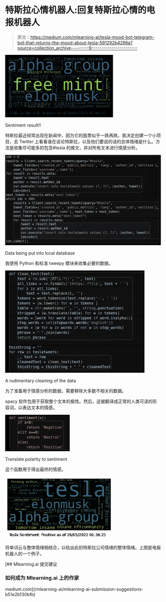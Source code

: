 # 特斯拉心情机器人:回复特斯拉心情的电报机器人

> 原文：<https://medium.com/mlearning-ai/tesla-mood-bot-telegram-bot-that-returns-the-mood-about-tesla-591292b4286a?source=collection_archive---------9----------------------->

![](img/cf272cf5082a6e62be7bae1092dbdcad.png)

Sentiment result!!

特斯拉最近经常出现在新闻中，因为它的股票似乎一跌再跌。我决定创建一个小项目，去 Twitter 上看看谁在谈论特斯拉，以及他们要说的话的总体情绪是什么。方法是收集尽可能多的包含#tesla 的推文，并对所有文本进行情感分析。

![](img/597127c3c2076d0d55a0d8196cc811dd.png)

Data being put into local database

我使用 Python 和标准 tweepy 模块来收集必要的数据。

![](img/85e8f6bd8e26563cefeb9c7e24ac4070.png)

A rudimentary cleaning of the data

为了准备用于情感分析的数据，需要移除大多数不相关的数据。

spacy 软件包用于获取整个文本的极性。然后，这被翻译成正常的人类可读的形容词，以表达文本的情感。

![](img/fa2452a49d81fd205a81a9f0b108cfe8.png)

Translate polarity to sentiment

这个函数用于得出最终的情感。

![](img/b78b330a182d0a8eab05880e1e890da0.png)

将单词云与整体情绪相结合，以给出此刻特斯拉公司情绪的整体情绪。上图是电报机器人的一个例子。

[](/mlearning-ai/mlearning-ai-submission-suggestions-b51e2b130bfb) [## Mlearning.ai 提交建议

### 如何成为 Mlearning.ai 上的作家

medium.com](/mlearning-ai/mlearning-ai-submission-suggestions-b51e2b130bfb)